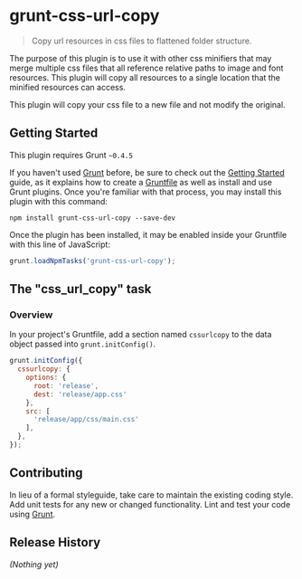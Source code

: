 # grunt-css-url-copy

> Copy url resources in css files to flattened folder structure.

The purpose of this plugin is to use it with other css minifiers that may merge multiple css files that all reference relative paths to image and font resources.
This plugin will copy all resources to a single location that the minified resources can access.

This plugin will copy your css file to a new file and not modify the original.

## Getting Started
This plugin requires Grunt `~0.4.5`

If you haven't used [Grunt](http://gruntjs.com/) before, be sure to check out the [Getting Started](http://gruntjs.com/getting-started) guide, as it explains how to create a [Gruntfile](http://gruntjs.com/sample-gruntfile) as well as install and use Grunt plugins. Once you're familiar with that process, you may install this plugin with this command:

```shell
npm install grunt-css-url-copy --save-dev
```

Once the plugin has been installed, it may be enabled inside your Gruntfile with this line of JavaScript:

```js
grunt.loadNpmTasks('grunt-css-url-copy');
```

## The "css_url_copy" task

### Overview
In your project's Gruntfile, add a section named `cssurlcopy` to the data object passed into `grunt.initConfig()`.

```js
grunt.initConfig({
  cssurlcopy: {
    options: {
      root: 'release',
      dest: 'release/app.css'
    },
    src: [
      'release/app/css/main.css'
    ],
  },
});
```

## Contributing
In lieu of a formal styleguide, take care to maintain the existing coding style. Add unit tests for any new or changed functionality. Lint and test your code using [Grunt](http://gruntjs.com/).

## Release History
_(Nothing yet)_
